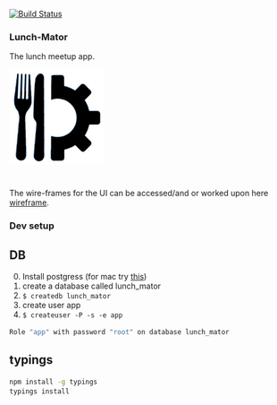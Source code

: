 [![Build Status](https://travis-ci.org/SadatAnwar/lunch-mator.svg?branch=master)](https://travis-ci.org/SadatAnwar/lunch-mator)
### Lunch-Mator
The lunch meetup app. 

![lunch-mator](/public/images/lunchmator.jpg)

# 
The wire-frames for the UI can be accessed/and or worked upon here [wireframe](https://wireframe.cc/dQkepa). 

### Dev setup
## DB
0. Install postgress (for mac try [this](http://postgresapp.com/))
0. create a database called lunch_mator 
  0. `$ createdb lunch_mator`
0. create user app
  0. `$ createuser -P -s -e app`


```bash
Role "app" with password "root" on database lunch_mator
```
## typings
```bash
npm install -g typings
typings install
```
